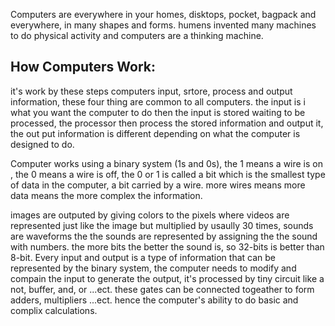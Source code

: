 Computers are everywhere in your homes, disktops, pocket, bagpack and everywhere, in many shapes and forms. humens invented many machines to do physical activity and computers are a thinking machine.

## How Computers Work:
it's work by these steps computers input, srtore, process and output information, these four thing are common to all computers. the input is i what you want the computer to do then the input is stored waiting to be processed, the processor then process the stored information and output it, the out put information is different depending on what the computer is designed to do.

Computer works using a binary system (1s and 0s), the 1 means a wire is on , the 0 means a wire is off, the 0 or 1 is called a bit which is the smallest type of data in the computer, a bit carried by a wire. more wires means more data means the more complex the information.

images are outputed by giving colors to the pixels where videos are represented just like the image but multiplied by usaully 30 times, sounds are waveforms the the sounds are represented by assigning the the sound with numbers. the more bits the better the sound is, so 32-bits is better than 8-bit. Every input and output is a type of information that can be represented by the binary system, the computer needs to modify and compain the input to generate the output, it's processed by tiny circuit like a not, buffer, and, or ...ect. these gates can be connected togeather to form adders, multipliers ...ect. hence the computer's ability to do basic and complix calculations.
